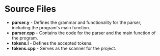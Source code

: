 # Source Files
* **parser.y** - Defines the grammar and functionality for the parser, including the program's main function.
* **parser.cpp** - Contains the code for the parser and the main function of the program.
* **tokens.l** - Defines the accepted tokens.
* **tokens.cpp** - Serves as the scanner for the project.

